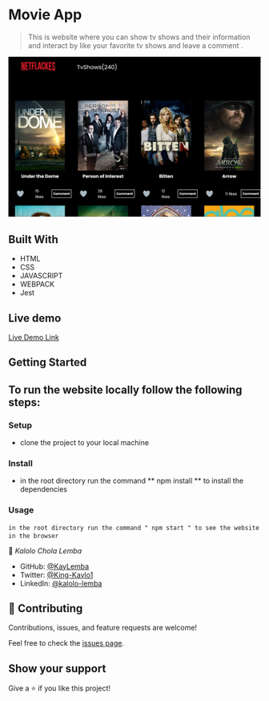# Movie App

> This is website where you can show tv shows and their information and interact by like your favorite tv shows and leave a comment .

![screenshot](./screenshot.png)

## Built With

- HTML
- CSS
- JAVASCRIPT
- WEBPACK
- Jest

## Live demo
[Live Demo Link](https://happy-benz-cf179a.netlify.app/)

## Getting Started
## To run the website locally follow the following steps:

### Setup
- clone the project to your local machine
### Install
- in the root directory run the command ** npm install ** to install the dependencies

### Usage
    in the root directory run the command " npm start " to see the website in the browser
    


👤 *Kalolo Chola Lemba*

- GitHub: [@KayLemba ](https://github.com/KayLemba)
- Twitter: [@King-Kaylo1 ](https://twitter.com/King_Kaylo1) 
- LinkedIn: [@kalolo-lemba](https://www.linkedin.com/in/https://www.linkedin.com/in/kalolo-lemba-41a8339a/-41a8339a/)


## 🤝 Contributing

Contributions, issues, and feature requests are welcome!

Feel free to check the [issues page](../../issues/).

## Show your support

Give a ⭐️ if you like this project!
